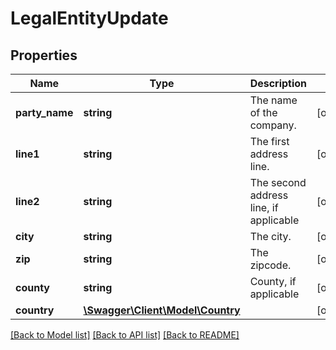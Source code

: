 # LegalEntityUpdate

## Properties
Name | Type | Description | Notes
------------ | ------------- | ------------- | -------------
**party_name** | **string** | The name of the company. | [optional] 
**line1** | **string** | The first address line. | [optional] 
**line2** | **string** | The second address line, if applicable | [optional] 
**city** | **string** | The city. | [optional] 
**zip** | **string** | The zipcode. | [optional] 
**county** | **string** | County, if applicable | [optional] 
**country** | [**\Swagger\Client\Model\Country**](Country.md) |  | [optional] 

[[Back to Model list]](../README.md#documentation-for-models) [[Back to API list]](../README.md#documentation-for-api-endpoints) [[Back to README]](../README.md)



